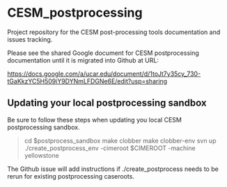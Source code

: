 # CESM_postprocessing
Project repository for the CESM post-processing tools documentation and issues tracking.

Please see the shared Google document for CESM postprocessing documentation until it is migrated into Github at URL:

https://docs.google.com/a/ucar.edu/document/d/1toJt7y35cy_730-tGaKkzYC5H509iY9DYNmLFDGNe6E/edit?usp=sharing

## Updating your local postprocessing sandbox
Be sure to follow these steps when updating you local CESM postprocessing sandbox.
> cd $postprocess_sandbox
> make clobber
> make clobber-env
> svn up 
> ./create_postprocess_env -cimeroot $CIMEROOT -machine yellowstone

The Github issue will add instructions if ./create_postprocess needs to be rerun for existing postprocessing caseroots.

